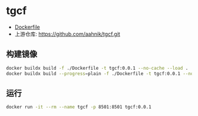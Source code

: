 # tgcf

+ [Dockerfile](https://github.com/aliuq/apps-image/tree/master/apps/tgcf)
+ 上游仓库: <https://github.com/aahnik/tgcf.git>

## 构建镜像

```bash
docker buildx build -f ./Dockerfile -t tgcf:0.0.1 --no-cache --load .
docker buildx build --progress=plain -f ./Dockerfile -t tgcf:0.0.1 --no-cache --load .
```

## 运行

```bash
docker run -it --rm --name tgcf -p 8501:8501 tgcf:0.0.1
```
